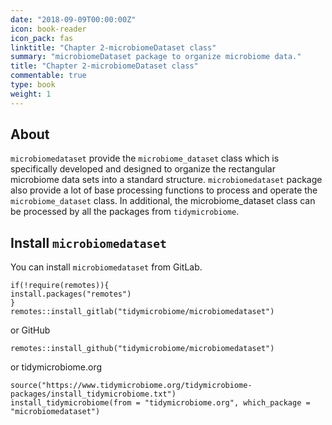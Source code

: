 ```yaml
---
date: "2018-09-09T00:00:00Z"
icon: book-reader
icon_pack: fas
linktitle: "Chapter 2-microbiomeDataset class"
summary: "microbiomeDataset package to organize microbiome data."
title: "Chapter 2-microbiomeDataset class"
commentable: true
type: book
weight: 1
---
```


## About

`microbiomedataset` provide the `microbiome_dataset` class which is specifically developed and designed to organize the rectangular microbiome data sets into a standard structure. `microbiomedataset` package also provide a lot of base processing functions to process and operate the `microbiome_dataset` class. In additional, the microbiome_dataset class can be processed by all the packages from `tidymicrobiome`.

## Install `microbiomedataset`

You can install `microbiomedataset` from GitLab.

```
if(!require(remotes)){
install.packages("remotes")
}
remotes::install_gitlab("tidymicrobiome/microbiomedataset")
```

or GitHub

```
remotes::install_github("tidymicrobiome/microbiomedataset")
```

or tidymicrobiome.org

```
source("https://www.tidymicrobiome.org/tidymicrobiome-packages/install_tidymicrobiome.txt")
install_tidymicrobiome(from = "tidymicrobiome.org", which_package = "microbiomedataset")
```
